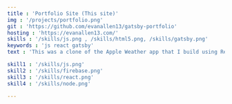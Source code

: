 ```yaml
---
title : 'Portfolio Site (This site)'
img : '/projects/portfolio.png'
git : 'https://github.com/evanallen13/gatsby-portfolio'
hosting : 'https://evanallen13.com/'
skills : '/skills/js.png , /skills/html5.png, /skills/gatsby.png'
keywords : 'js react gatsby'
text : 'This was a clone of the Apple Weather app that I build using React.'

skill1 : '/skills/js.png'
skill2 : '/skills/firebase.png'
skill3 : '/skills/react.png'
skill4 : '/skills/node.png'

---
```


